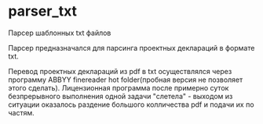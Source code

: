 # parser_txt
Парсер шаблонных txt файлов

Парсер предназначался для парсинга проектных деклараций в формате txt. 

Перевод проектных деклараций из pdf в txt осуществлялся через программу ABBYY finereader hot folder(пробная версия не позволяет этого сделать).
Лицензионная программа после примерно суток безпрерывного выполнения одной задачи "слетела" - выходом из ситуации оказалось раздение большого колличества pdf и подачи их по частям.
